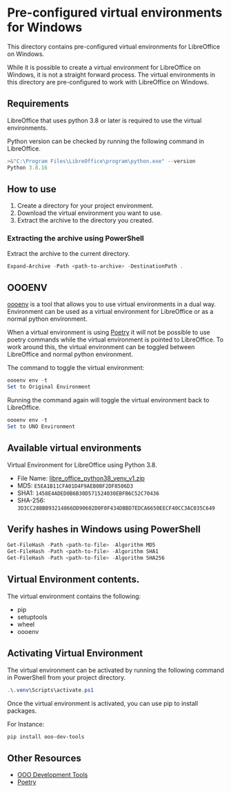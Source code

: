 # Pre-configured virtual environments for Windows

This directory contains pre-configured virtual environments for LibreOffice on Windows.

While it is possible to create a virtual environment for LibreOffice on Windows, it is not a straight forward process. The virtual environments in this directory are pre-configured to work with LibreOffice on Windows.

## Requirements

LibreOffice that uses python 3.8 or later is required to use the virtual environments.

Python version can be checked by running the following command in LibreOffice.

```powershell
>&"C:\Program Files\LibreOffice\program\python.exe" --version
Python 3.8.16
```

## How to use

1. Create a directory for your project environment.
2. Download the virtual environment you want to use.
3. Extract the archive to the directory you created.

### Extracting the archive using PowerShell

Extract the archive to the current directory.

```powershell
Expand-Archive -Path <path-to-archive> -DestinationPath .
```

## OOOENV

[oooenv](https://pypi.org/project/oooenv/) is a tool that allows you to use virtual environments in a dual way. Environment can be used as a virtual environment for LibreOffice or as a normal python environment.

When a virtual environment is using [Poetry](https://python-poetry.org/) it will not be possible to use poetry commands while the virtual environment is pointed to LibreOffice. To work around this, the virtual environment can be toggled between LibreOffice and normal python environment.

The command to toggle the virtual environment:

```powershell
oooenv env -t
Set to Original Environment
```

Running the command again will toggle the virtual environment back to LibreOffice.

```powershell
oooenv env -t
Set to UNO Environment
```


## Available virtual environments

Virtual Environment for LibreOffice using Python 3.8.

- File Name: [libre_office_python38_venv_v1.zip](./libre_office_python38_venv_v1.zip)
- MD5: `E5EA1B11CFA01D4F9AEB0BF2DF8506D3`
- SHA1: `1458E4ADED0B6B30D571524030EBFB6C52C70436`
- SHA-256: `3D3CC28BBB93214866DD90602D0F0F434DBBD7EDCA6650EECF40CC3AC035C649`

## Verify hashes in Windows using PowerShell

```powershell
Get-FileHash -Path <path-to-file> -Algorithm MD5
Get-FileHash -Path <path-to-file> -Algorithm SHA1
Get-FileHash -Path <path-to-file> -Algorithm SHA256
```

## Virtual Environment contents.

The virtual environment contains the following:

- pip
- setuptools
- wheel
- oooenv

## Activating Virtual Environment

The virtual environment can be activated by running the following command in PowerShell from your project directory.

```powershell
.\.venv\Scripts\activate.ps1
```

Once the virtual environment is activated, you can use pip to install packages.

For Instance:

```powershell
pip install ooo-dev-tools
```

## Other Resources

- [OOO Development Tools](https://python-ooo-dev-tools.readthedocs.io/en/latest/index.html)
- [Poetry](https://python-poetry.org/)
